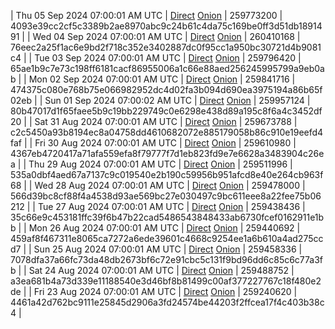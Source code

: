 | Thu 05 Sep 2024 07:00:01 AM UTC | [Direct](https://oshi.at/kKRz) [Onion](http://5ety7tpkim5me6eszuwcje7bmy25pbtrjtue7zkqqgziljwqy3rrikqd.onion/kKRz) | 259773200 | 4093e39cc2cf5c3389b2ae8970abc9c24b61c4da75c169be0ff3d51db1891491 | 
| Wed 04 Sep 2024 07:00:01 AM UTC | [Direct](https://oshi.at/nKjb) [Onion](http://5ety7tpkim5me6eszuwcje7bmy25pbtrjtue7zkqqgziljwqy3rrikqd.onion/nKjb) | 260410168 | 76eec2a25f1ac6e9bd2f718c352e3402887dc0f95cc1a950bc30721d4b9081c4 | 
| Tue 03 Sep 2024 07:00:01 AM UTC | [Direct](<html>) [Onion]() | 259796420 | 65ae1b9c7e73c198ff6181cacf86955006a1c66e88aed256245995799a9eb0ab | 
| Mon 02 Sep 2024 07:00:01 AM UTC | [Direct](<html>) [Onion]() | 259841716 | 474375c080e768b75e066982952dc4d02fa3b094d690ea3975194a86b65f02eb | 
| Sun 01 Sep 2024 07:00:02 AM UTC | [Direct](https://oshi.at/EKHe) [Onion](http://5ety7tpkim5me6eszuwcje7bmy25pbtrjtue7zkqqgziljwqy3rrikqd.onion/EKHe) | 259957124 | 80b47017d1f65faee5b9c19bb229749c0e6298e438d89a195c8f6a4c3452df20 | 
| Sat 31 Aug 2024 07:00:01 AM UTC | [Direct](https://oshi.at/PXLg) [Onion](http://5ety7tpkim5me6eszuwcje7bmy25pbtrjtue7zkqqgziljwqy3rrikqd.onion/PXLg) | 259673788 | c2c5450a93b8194ec8a04758dd4610682072e885179058b86c910e19eefd4faf | 
| Fri 30 Aug 2024 07:00:01 AM UTC | [Direct](https://oshi.at/EQQa) [Onion](http://5ety7tpkim5me6eszuwcje7bmy25pbtrjtue7zkqqgziljwqy3rrikqd.onion/EQQa) | 259610980 | 4367eb4720417a71afa559efa8f79777f7d1eb823fd9e7e6628a3483904c26ea | 
| Thu 29 Aug 2024 07:00:01 AM UTC | [Direct](https://oshi.at/UFhx) [Onion](http://5ety7tpkim5me6eszuwcje7bmy25pbtrjtue7zkqqgziljwqy3rrikqd.onion/UFhx) | 259511996 | 535a0dbf4aed67a7137c9c019540e2b190c59956b951afcd8e40e264cb963f68 | 
| Wed 28 Aug 2024 07:00:01 AM UTC | [Direct](https://oshi.at/vhUxC) [Onion](http://5ety7tpkim5me6eszuwcje7bmy25pbtrjtue7zkqqgziljwqy3rrikqd.onion/vhUxC) | 259478000 | 566d39bc8cf88f4a4538d93ae569bc27e030497c9bc611eee8a22fee75b06212 | 
| Tue 27 Aug 2024 07:00:01 AM UTC | [Direct](https://oshi.at/vZnC) [Onion](http://5ety7tpkim5me6eszuwcje7bmy25pbtrjtue7zkqqgziljwqy3rrikqd.onion/vZnC) | 259438436 | 35c66e9c453181ffc39f6b47b22cad5486543848433ab6730fcef0162911e1bb | 
| Mon 26 Aug 2024 07:00:01 AM UTC | [Direct](https://oshi.at/MJpP) [Onion](http://5ety7tpkim5me6eszuwcje7bmy25pbtrjtue7zkqqgziljwqy3rrikqd.onion/MJpP) | 259440692 | 459af8f467311e8065ca7272a6ede39601c4668c9254ee1a6b610a4ad275ccd7 | 
| Sun 25 Aug 2024 07:00:01 AM UTC | [Direct](<html>) [Onion]() | 259458336 | 7078dfa37a66fc73da48db2673bf6c72e91cbc5c131f9bd96dd6c85c6c77a3fb | 
| Sat 24 Aug 2024 07:00:01 AM UTC | [Direct](<html>) [Onion]() | 259488752 | a3ea681b4a73d339e11188540e3d46bf8b81499c00af377227767c18f480e2de | 
| Fri 23 Aug 2024 07:00:01 AM UTC | [Direct](<html>) [Onion]() | 259240620 | 4461a42d762bc9111e25845d2906a3fd24574be44203f2ffcea17f4c403b38c4 | 
